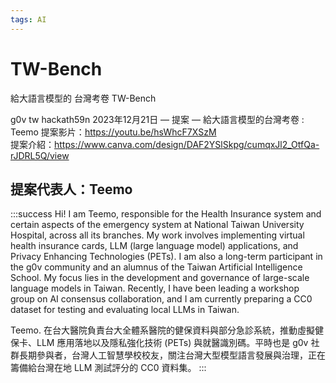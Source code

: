 ```yaml
---
tags: AI
---
```


# TW-Bench

給大語言模型的
台灣考卷 
TW-Bench

g0v tw hackath59n 2023年12月21日 — 提案 — 給大語言模型的台灣考卷 : Teemo
提案影片：https://youtu.be/hsWhcF7XSzM   
提案介紹：https://www.canva.com/design/DAF2YSlSkpg/cumqxJl2_OtfQa-rJDRL5Q/view

## 提案代表人：Teemo
:::success
Hi! I am Teemo, responsible for the Health Insurance system and certain aspects of the emergency system at National Taiwan University Hospital, across all its branches. My work involves implementing virtual health insurance cards, LLM (large language model) applications, and Privacy Enhancing Technologies (PETs). I am also a long-term participant in the g0v community and an alumnus of the Taiwan Artificial Intelligence School. My focus lies in the development and governance of large-scale language models in Taiwan. Recently, I have been leading a workshop group on AI consensus collaboration, and I am currently preparing a CC0 dataset for testing and evaluating local LLMs in Taiwan.

Teemo. 在台大醫院負責台大全體系醫院的健保資料與部分急診系統，推動虛擬健保卡、LLM 應用落地以及隱私強化技術 (PETs) 與就醫識別碼。平時也是 g0v 社群長期參與者，台灣人工智慧學校校友，關注台灣大型模型語言發展與治理，正在籌備給台灣在地 LLM 測試評分的 CC0 資料集。
:::





